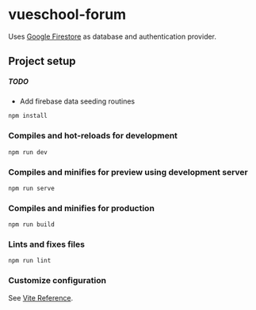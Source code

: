 # vueschool-forum

Uses [Google Firestore](https://firebase.google.com/docs/firestore) as database and authentication provider.

## Project setup

##### TODO
- Add firebase data seeding routines

```
npm install
```

### Compiles and hot-reloads for development

```
npm run dev
```

### Compiles and minifies for preview using development server

```
npm run serve
```

### Compiles and minifies for production

```
npm run build
```

### Lints and fixes files

```
npm run lint
```

### Customize configuration

See [Vite Reference](https://vitejs.dev/).
